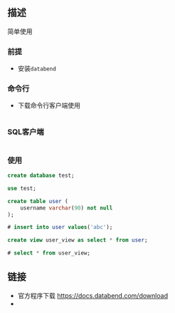 ## 描述
简单使用


### 前提
- 安装`databend`

### 命令行
- 下载命令行客户端使用
```

```

### SQL客户端
```
```

### 使用
```sql
create database test;

use test;

create table user (
    username varchar(90) not null
);

# insert into user values('abc');

create view user_view as select * from user;

# select * from user_view;

``` 

## 链接
- 官方程序下载 https://docs.databend.com/download
- 